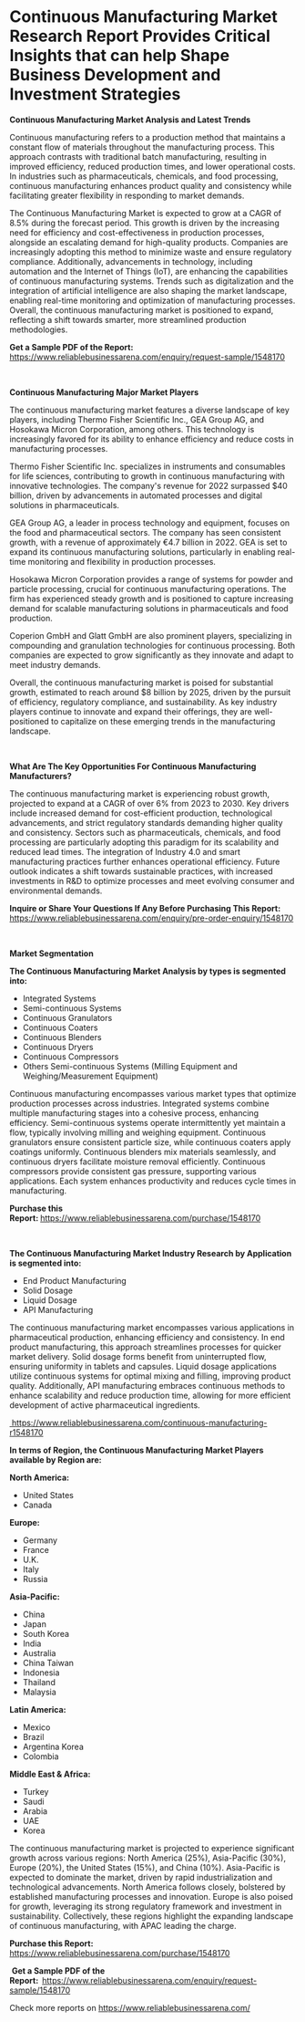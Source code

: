 <p><h1>Continuous Manufacturing Market Research Report Provides Critical Insights that can help Shape Business Development and Investment Strategies</h1></p><p><strong>Continuous Manufacturing Market Analysis and Latest Trends</strong></p>
<p><p>Continuous manufacturing refers to a production method that maintains a constant flow of materials throughout the manufacturing process. This approach contrasts with traditional batch manufacturing, resulting in improved efficiency, reduced production times, and lower operational costs. In industries such as pharmaceuticals, chemicals, and food processing, continuous manufacturing enhances product quality and consistency while facilitating greater flexibility in responding to market demands.</p><p>The Continuous Manufacturing Market is expected to grow at a CAGR of 8.5% during the forecast period. This growth is driven by the increasing need for efficiency and cost-effectiveness in production processes, alongside an escalating demand for high-quality products. Companies are increasingly adopting this method to minimize waste and ensure regulatory compliance. Additionally, advancements in technology, including automation and the Internet of Things (IoT), are enhancing the capabilities of continuous manufacturing systems. Trends such as digitalization and the integration of artificial intelligence are also shaping the market landscape, enabling real-time monitoring and optimization of manufacturing processes. Overall, the continuous manufacturing market is positioned to expand, reflecting a shift towards smarter, more streamlined production methodologies.</p></p>
<p><strong>Get a Sample PDF of the Report:&nbsp;</strong> <a href="https://www.reliablebusinessarena.com/enquiry/request-sample/1548170?utm_campaign=2584&utm_medium=2&utm_source=Github&utm_content=ia&utm_term=20022025&utm_id=continuous-manufacturing">https://www.reliablebusinessarena.com/enquiry/request-sample/1548170</a></p>
<p>&nbsp;</p>
<p><strong>Continuous Manufacturing Major Market Players</strong></p>
<p><p>The continuous manufacturing market features a diverse landscape of key players, including Thermo Fisher Scientific Inc., GEA Group AG, and Hosokawa Micron Corporation, among others. This technology is increasingly favored for its ability to enhance efficiency and reduce costs in manufacturing processes.</p><p>Thermo Fisher Scientific Inc. specializes in instruments and consumables for life sciences, contributing to growth in continuous manufacturing with innovative technologies. The company's revenue for 2022 surpassed $40 billion, driven by advancements in automated processes and digital solutions in pharmaceuticals.</p><p>GEA Group AG, a leader in process technology and equipment, focuses on the food and pharmaceutical sectors. The company has seen consistent growth, with a revenue of approximately €4.7 billion in 2022. GEA is set to expand its continuous manufacturing solutions, particularly in enabling real-time monitoring and flexibility in production processes.</p><p>Hosokawa Micron Corporation provides a range of systems for powder and particle processing, crucial for continuous manufacturing operations. The firm has experienced steady growth and is positioned to capture increasing demand for scalable manufacturing solutions in pharmaceuticals and food production.</p><p>Coperion GmbH and Glatt GmbH are also prominent players, specializing in compounding and granulation technologies for continuous processing. Both companies are expected to grow significantly as they innovate and adapt to meet industry demands.</p><p>Overall, the continuous manufacturing market is poised for substantial growth, estimated to reach around $8 billion by 2025, driven by the pursuit of efficiency, regulatory compliance, and sustainability. As key industry players continue to innovate and expand their offerings, they are well-positioned to capitalize on these emerging trends in the manufacturing landscape.</p></p>
<p>&nbsp;</p>
<p><strong>What Are The Key Opportunities For Continuous Manufacturing Manufacturers?</strong></p>
<p><p>The continuous manufacturing market is experiencing robust growth, projected to expand at a CAGR of over 6% from 2023 to 2030. Key drivers include increased demand for cost-efficient production, technological advancements, and strict regulatory standards demanding higher quality and consistency. Sectors such as pharmaceuticals, chemicals, and food processing are particularly adopting this paradigm for its scalability and reduced lead times. The integration of Industry 4.0 and smart manufacturing practices further enhances operational efficiency. Future outlook indicates a shift towards sustainable practices, with increased investments in R&D to optimize processes and meet evolving consumer and environmental demands.</p></p>
<p><strong>Inquire or Share Your Questions If Any Before Purchasing This Report:</strong> <a href="https://www.reliablebusinessarena.com/enquiry/pre-order-enquiry/1548170?utm_campaign=2584&utm_medium=2&utm_source=Github&utm_content=ia&utm_term=20022025&utm_id=continuous-manufacturing">https://www.reliablebusinessarena.com/enquiry/pre-order-enquiry/1548170</a></p>
<p>&nbsp;</p>
<p><strong>Market Segmentation</strong></p>
<p><strong>The Continuous Manufacturing Market Analysis by types is segmented into:</strong></p>
<p><ul><li>Integrated Systems</li><li>Semi-continuous Systems</li><li>Continuous Granulators</li><li>Continuous Coaters</li><li>Continuous Blenders</li><li>Continuous Dryers</li><li>Continuous Compressors</li><li>Others Semi-continuous Systems (Milling Equipment and Weighing/Measurement Equipment)</li></ul></p>
<p><p>Continuous manufacturing encompasses various market types that optimize production processes across industries. Integrated systems combine multiple manufacturing stages into a cohesive process, enhancing efficiency. Semi-continuous systems operate intermittently yet maintain a flow, typically involving milling and weighing equipment. Continuous granulators ensure consistent particle size, while continuous coaters apply coatings uniformly. Continuous blenders mix materials seamlessly, and continuous dryers facilitate moisture removal efficiently. Continuous compressors provide consistent gas pressure, supporting various applications. Each system enhances productivity and reduces cycle times in manufacturing.</p></p>
<p><strong>Purchase this Report:&nbsp;</strong><a href="https://www.reliablebusinessarena.com/purchase/1548170?utm_campaign=2584&utm_medium=2&utm_source=Github&utm_content=ia&utm_term=20022025&utm_id=continuous-manufacturing">https://www.reliablebusinessarena.com/purchase/1548170</a></p>
<p>&nbsp;</p>
<p><strong>The Continuous Manufacturing Market Industry Research by Application is segmented into:</strong></p>
<p><ul><li>End Product Manufacturing</li><li>Solid Dosage</li><li>Liquid Dosage</li><li>API Manufacturing</li></ul></p>
<p><p>The continuous manufacturing market encompasses various applications in pharmaceutical production, enhancing efficiency and consistency. In end product manufacturing, this approach streamlines processes for quicker market delivery. Solid dosage forms benefit from uninterrupted flow, ensuring uniformity in tablets and capsules. Liquid dosage applications utilize continuous systems for optimal mixing and filling, improving product quality. Additionally, API manufacturing embraces continuous methods to enhance scalability and reduce production time, allowing for more efficient development of active pharmaceutical ingredients.</p></p>
<p><a href="https://www.reliablebusinessarena.com/continuous-manufacturing-r1548170?utm_campaign=2584&utm_medium=2&utm_source=Github&utm_content=ia&utm_term=20022025&utm_id=continuous-manufacturing">&nbsp;https://www.reliablebusinessarena.com/continuous-manufacturing-r1548170</a></p>
<p><strong>In terms of Region, the Continuous Manufacturing Market Players available by Region are:</strong></p>
<p>
    <p> <strong> North America: </strong>
        <ul>
            <li>United States</li>
            <li>Canada</li>
        </ul>
        </p> 
    <p> <strong> Europe: </strong>
        <ul>
            <li>Germany</li>
            <li>France</li>
            <li>U.K.</li>
            <li>Italy</li>
            <li>Russia</li>
        </ul>
        </p> 
    <p> <strong> Asia-Pacific: </strong>
        <ul>
            <li>China</li>
            <li>Japan</li>
            <li>South Korea</li>
            <li>India</li>
            <li>Australia</li>
            <li>China Taiwan</li>
            <li>Indonesia</li>
            <li>Thailand</li>
            <li>Malaysia</li>
        </ul>
        </p> 
    <p> <strong> Latin America: </strong>
        <ul>
            <li>Mexico</li>
            <li>Brazil</li>
            <li>Argentina Korea</li>
            <li>Colombia</li>
        </ul>
        </p> 
    <p> <strong> Middle East & Africa: </strong>
        <ul>
            <li>Turkey</li>
            <li>Saudi</li>
            <li>Arabia</li>
            <li>UAE</li>
            <li>Korea</li>
        </ul>
    </p>
    </p>
<p><p>The continuous manufacturing market is projected to experience significant growth across various regions: North America (25%), Asia-Pacific (30%), Europe (20%), the United States (15%), and China (10%). Asia-Pacific is expected to dominate the market, driven by rapid industrialization and technological advancements. North America follows closely, bolstered by established manufacturing processes and innovation. Europe is also poised for growth, leveraging its strong regulatory framework and investment in sustainability. Collectively, these regions highlight the expanding landscape of continuous manufacturing, with APAC leading the charge.</p></p>
<p><strong>Purchase this Report: </strong><a href="https://www.reliablebusinessarena.com/purchase/1548170?utm_campaign=2584&utm_medium=2&utm_source=Github&utm_content=ia&utm_term=20022025&utm_id=continuous-manufacturing">https://www.reliablebusinessarena.com/purchase/1548170</a></p>
<p>&nbsp;<strong>Get a Sample PDF of the Report:&nbsp;&nbsp;</strong><a href="https://www.reliablebusinessarena.com/enquiry/request-sample/1548170?utm_campaign=2584&utm_medium=2&utm_source=Github&utm_content=ia&utm_term=20022025&utm_id=continuous-manufacturing">https://www.reliablebusinessarena.com/enquiry/request-sample/1548170</a></p>
<p><strong></strong></p>
<p>Check more reports on <a href="https://www.reliablebusinessarena.com/?utm_campaign=2584&utm_medium=2&utm_source=Github&utm_content=ia&utm_term=20022025&utm_id=continuous-manufacturing">https://www.reliablebusinessarena.com/</a></p>